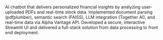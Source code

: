 AI chatbot that delivers personalized financial insights by analyzing
user-uploaded PDFs and real-time stock data. Implemented document parsing
(pdfplumber), semantic search (FAISS), LLM integration (Together AI), and
real-time data via Alpha Vantage API. Developed a secure, interactive
Streamlit UI and delivered a full-stack solution from data processing to front
end deployment.
